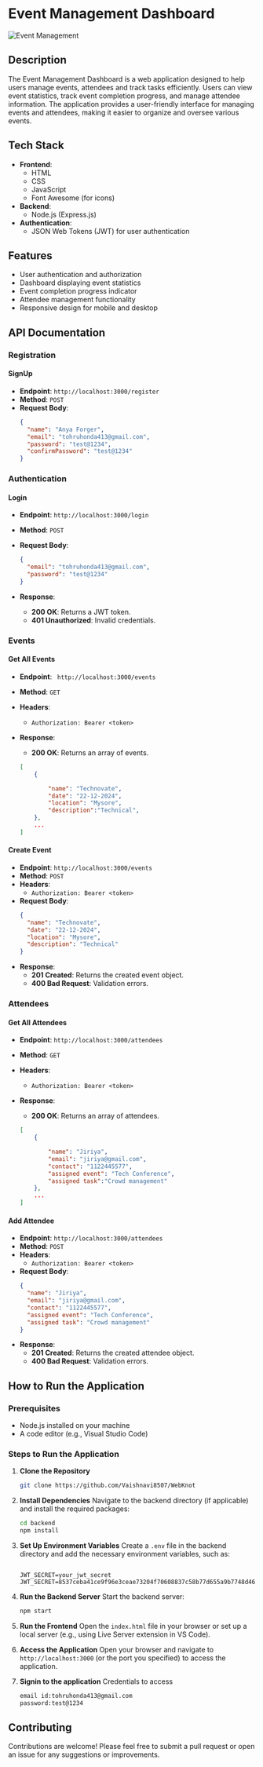 # Event Management Dashboard

![Event Management](frontend/images/app.png) 

## Description

The Event Management Dashboard is a web application designed to help users manage events, attendees and track tasks efficiently. Users can view event statistics, track event completion progress, and manage attendee information. The application provides a user-friendly interface for managing events and attendees, making it easier to organize and oversee various events.

## Tech Stack

- **Frontend**:
  - HTML
  - CSS
  - JavaScript
  - Font Awesome (for icons)
- **Backend**:
  - Node.js (Express.js)
- **Authentication**:
  - JSON Web Tokens (JWT) for user authentication

## Features

- User authentication and authorization
- Dashboard displaying event statistics
- Event completion progress indicator
- Attendee management functionality
- Responsive design for mobile and desktop

## API Documentation

### Registration

#### SignUp

- **Endpoint**: `http://localhost:3000/register`
- **Method**: `POST`
- **Request Body**:
  ```json
  {
    "name": "Anya Forger",
    "email": "tohruhonda413@gmail.com",
    "password": "test@1234",
    "confirmPassword": "test@1234"
  }
  ```

### Authentication

#### Login

- **Endpoint**: `http://localhost:3000/login`
- **Method**: `POST`
- **Request Body**:

  ```json
  {
    "email": "tohruhonda413@gmail.com",
    "password": "test@1234"
  }
  ```

- **Response**:
  - **200 OK**: Returns a JWT token.
  - **401 Unauthorized**: Invalid credentials.

### Events

#### Get All Events

- **Endpoint**: ` http://localhost:3000/events`
- **Method**: `GET`
- **Headers**:
  - `Authorization: Bearer <token>`
- **Response**:

  - **200 OK**: Returns an array of events.

  ```json
  [
      {

          "name": "Technovate",
          "date": "22-12-2024",
          "location": "Mysore",
          "description":"Technical",
      },
      ...
  ]
  ```

#### Create Event

- **Endpoint**: `http://localhost:3000/events`
- **Method**: `POST`
- **Headers**:
  - `Authorization: Bearer <token>`
- **Request Body**:
  ```json
  {
    "name": "Technovate",
    "date": "22-12-2024",
    "location": "Mysore",
    "description": "Technical"
  }
  ```
- **Response**:
  - **201 Created**: Returns the created event object.
  - **400 Bad Request**: Validation errors.

### Attendees

#### Get All Attendees

- **Endpoint**: `http://localhost:3000/attendees`
- **Method**: `GET`
- **Headers**:
  - `Authorization: Bearer <token>`
- **Response**:

  - **200 OK**: Returns an array of attendees.

  ```json
  [
      {

          "name": "Jiriya",
          "email": "jiriya@gmail.com",
          "contact": "1122445577",
          "assigned event": "Tech Conference",
          "assigned task":"Crowd management"
      },
      ...
  ]
  ```

#### Add Attendee

- **Endpoint**: `http://localhost:3000/attendees`
- **Method**: `POST`
- **Headers**:
  - `Authorization: Bearer <token>`
- **Request Body**:
  ```json
  {
    "name": "Jiriya",
    "email": "jiriya@gmail.com",
    "contact": "1122445577",
    "assigned event": "Tech Conference",
    "assigned task": "Crowd management"
  }
  ```
- **Response**:
  - **201 Created**: Returns the created attendee object.
  - **400 Bad Request**: Validation errors.

## How to Run the Application

### Prerequisites

- Node.js installed on your machine
- A code editor (e.g., Visual Studio Code)

### Steps to Run the Application

1. **Clone the Repository**

   ```bash
   git clone https://github.com/Vaishnavi8507/WebKnot

   ```

2. **Install Dependencies**
   Navigate to the backend directory (if applicable) and install the required packages:

   ```bash
   cd backend
   npm install
   ```

3. **Set Up Environment Variables**
   Create a `.env` file in the backend directory and add the necessary environment variables, such as:

   ```plaintext

   JWT_SECRET=your_jwt_secret
   JWT_SECRET=8537ceba41ce9f96e3ceae73204f70608837c58b77d655a9b7748d46ed305129f662211676f95aed0fad3aef77f98e8703ab9982a588c5599f35048890524671
   ```

4. **Run the Backend Server**
   Start the backend server:

   ```bash
   npm start
   ```

5. **Run the Frontend**
   Open the `index.html` file in your browser or set up a local server (e.g., using Live Server extension in VS Code).

6. **Access the Application**
   Open your browser and navigate to `http://localhost:3000` (or the port you specified) to access the application.

7. **Signin to the application**
   Credentials to access
   ```bash
   email id:tohruhonda413@gmail.com
   password:test@1234
   ```

## Contributing

Contributions are welcome! Please feel free to submit a pull request or open an issue for any suggestions or improvements.
